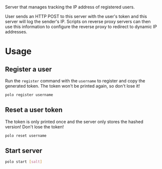 Server that manages tracking the IP address of registered users.

User sends an HTTP POST to this server with the user's token and this server will log the sender's IP. Scripts on reverse proxy servers can then use this information to configure the reverse proxy to redirect to dynamic IP addresses.

# Usage

## Register a user

Run the `register` command with the `username` to register and copy the generated token. The token won't be printed again, so don't lose it!

```bash
polo register username
```

## Reset a user token

The token is only printed once and the server only stores the hashed version! Don't lose the token!

```bash
polo reset username
```

## Start server

```bash
polo start [salt]
```
